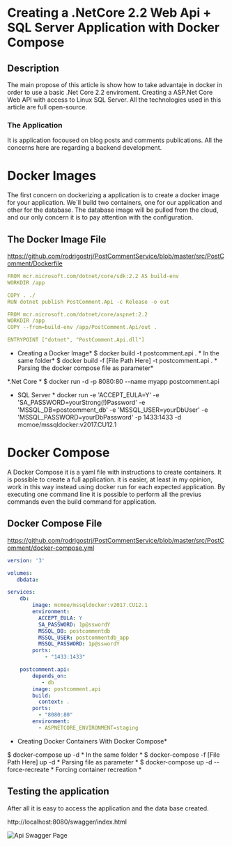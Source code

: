 # Creating a .NetCore 2.2 Web Api + SQL Server Application with Docker Compose

## Description

The main propose of this article is show how to take advantaje in docker in order to use a basic .Net Core 2.2 enviroment. Creating a ASP.Net Core Web API with access to Linux SQL Server. All the technologies used in this article are full open-source.

### The Application

It is application focoused on blog posts and comments publications. All the concerns here are regarding a backend development.

# Docker Images

The first concern on dockerizing a application is to create a docker image for your application. We´ll build two containers, one for our application and other for the database. The database image will be pulled from the cloud, and our only concern it is to pay attention with the configuration.

## The Docker Image File

https://github.com/rodrigostrj/PostCommentService/blob/master/src/PostComment/Dockerfile

```yaml
FROM mcr.microsoft.com/dotnet/core/sdk:2.2 AS build-env
WORKDIR /app

COPY . ./
RUN dotnet publish PostComment.Api -c Release -o out

FROM mcr.microsoft.com/dotnet/core/aspnet:2.2
WORKDIR /app
COPY --from=build-env /app/PostComment.Api/out .

ENTRYPOINT ["dotnet", "PostComment.Api.dll"]

```
* Creating a Docker Image*
$ docker build -t postcomment.api . * In the same folder*
$ docker build -f [File Path Here] -t postcomment.api .  * Parsing the docker compose file as parameter*

*.Net Core *
$ docker run -d -p 8080:80 --name myapp postcomment.api

* SQL Server *
docker run -e 'ACCEPT_EULA=Y' -e 'SA_PASSWORD=yourStrong(!)Password' -e 'MSSQL_DB=postcomment_db' -e 'MSSQL_USER=yourDbUser' -e 'MSSQL_PASSWORD=yourDbPassword' -p 1433:1433 -d mcmoe/mssqldocker:v2017.CU12.1


# Docker Compose

A Docker Compose it is a yaml file with instructions to create containers. It is possible to create a full application. it is easier, at least in my opinion, work in this way instead using docker run for each expected application. 
By executing one command line it is possible to perform all the previus commands even the build command for application.

## Docker Compose File

https://github.com/rodrigostrj/PostCommentService/blob/master/src/PostComment/docker-compose.yml

```yaml
version: '3'

volumes:
   dbdata:

services:
    db:
        image: mcmoe/mssqldocker:v2017.CU12.1
        environment:
          ACCEPT_EULA: Y
          SA_PASSWORD: 1p@sswordY
          MSSQL_DB: postcommentdb
          MSSQL_USER: postcommentdb_app
          MSSQL_PASSWORD: 1p@sswordY
        ports:
            - "1433:1433"

    postcomment.api:
        depends_on:
           - db
        image: postcomment.api
        build:
          context: .
        ports:
          - "8080:80"
        environment:
          - ASPNETCORE_ENVIRONMENT=staging
```
* Creating Docker Containers With Docker Compose*

$ docker-compose up -d * In the same  folder *
$ docker-compose -f [File Path Here] up -d * Parsing file as parameter *
$ docker-compose up -d --force-recreate * Forcing container recreation *


## Testing the application 

After all it is easy to access the application and the data base created.

http://localhost:8080/swagger/index.html

![Api Swagger Page](https://github.com/rodrigostrj/PostCommentService/blob/master/miscellaneous/PostComent.png)








